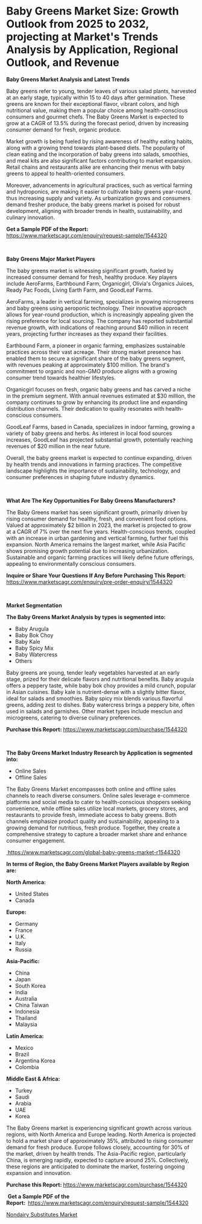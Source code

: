 <p><h1>Baby Greens Market Size: Growth Outlook from 2025 to 2032, projecting at Market's Trends Analysis by Application, Regional Outlook, and Revenue</h1></p><p><strong>Baby Greens Market Analysis and Latest Trends</strong></p>
<p><p>Baby greens refer to young, tender leaves of various salad plants, harvested at an early stage, typically within 15 to 40 days after germination. These greens are known for their exceptional flavor, vibrant colors, and high nutritional value, making them a popular choice among health-conscious consumers and gourmet chefs. The Baby Greens Market is expected to grow at a CAGR of 13.5% during the forecast period, driven by increasing consumer demand for fresh, organic produce.</p><p>Market growth is being fueled by rising awareness of healthy eating habits, along with a growing trend towards plant-based diets. The popularity of clean eating and the incorporation of baby greens into salads, smoothies, and meal kits are also significant factors contributing to market expansion. Retail chains and restaurants alike are enhancing their menus with baby greens to appeal to health-oriented consumers.</p><p>Moreover, advancements in agricultural practices, such as vertical farming and hydroponics, are making it easier to cultivate baby greens year-round, thus increasing supply and variety. As urbanization grows and consumers demand fresher produce, the baby greens market is poised for robust development, aligning with broader trends in health, sustainability, and culinary innovation.</p></p>
<p><strong>Get a Sample PDF of the Report:&nbsp;</strong> <a href="https://www.marketscagr.com/enquiry/request-sample/1544320?utm_campaign=2480&utm_medium=2&utm_source=Github&utm_content=ia&utm_term=07042025&utm_id=baby-greens">https://www.marketscagr.com/enquiry/request-sample/1544320</a></p>
<p>&nbsp;</p>
<p><strong>Baby Greens Major Market Players</strong></p>
<p><p>The baby greens market is witnessing significant growth, fueled by increased consumer demand for fresh, healthy produce. Key players include AeroFarms, Earthbound Farm, Organicgirl, Olivia's Organics Juices, Ready Pac Foods, Living Earth Farm, and GoodLeaf Farms.</p><p>AeroFarms, a leader in vertical farming, specializes in growing microgreens and baby greens using aeroponic technology. Their innovative approach allows for year-round production, which is increasingly appealing given the rising preference for local sourcing. The company has reported substantial revenue growth, with indications of reaching around $40 million in recent years, projecting further increases as they expand their facilities.</p><p>Earthbound Farm, a pioneer in organic farming, emphasizes sustainable practices across their vast acreage. Their strong market presence has enabled them to secure a significant share of the baby greens segment, with revenues peaking at approximately $100 million. The brand's commitment to organic and non-GMO produce aligns with a growing consumer trend towards healthier lifestyles.</p><p>Organicgirl focuses on fresh, organic baby greens and has carved a niche in the premium segment. With annual revenues estimated at $30 million, the company continues to grow by enhancing its product line and expanding distribution channels. Their dedication to quality resonates with health-conscious consumers.</p><p>GoodLeaf Farms, based in Canada, specializes in indoor farming, growing a variety of baby greens and herbs. As interest in local food sources increases, GoodLeaf has projected substantial growth, potentially reaching revenues of $20 million in the near future.</p><p>Overall, the baby greens market is expected to continue expanding, driven by health trends and innovations in farming practices. The competitive landscape highlights the importance of sustainability, technology, and consumer preferences in shaping future industry dynamics.</p></p>
<p>&nbsp;</p>
<p><strong>What Are The Key Opportunities For Baby Greens Manufacturers?</strong></p>
<p><p>The Baby Greens market has seen significant growth, primarily driven by rising consumer demand for healthy, fresh, and convenient food options. Valued at approximately $2 billion in 2023, the market is projected to grow at a CAGR of 7% over the next five years. Health-conscious trends, coupled with an increase in urban gardening and vertical farming, further fuel this expansion. North America remains the largest market, while Asia Pacific shows promising growth potential due to increasing urbanization. Sustainable and organic farming practices will likely define future offerings, appealing to environmentally conscious consumers.</p></p>
<p><strong>Inquire or Share Your Questions If Any Before Purchasing This Report:</strong> <a href="https://www.marketscagr.com/enquiry/pre-order-enquiry/1544320?utm_campaign=2480&utm_medium=2&utm_source=Github&utm_content=ia&utm_term=07042025&utm_id=baby-greens">https://www.marketscagr.com/enquiry/pre-order-enquiry/1544320</a></p>
<p>&nbsp;</p>
<p><strong>Market Segmentation</strong></p>
<p><strong>The Baby Greens Market Analysis by types is segmented into:</strong></p>
<p><ul><li>Baby Arugula</li><li>Baby Bok Choy</li><li>Baby Kale</li><li>Baby Spicy Mix</li><li>Baby Watercress</li><li>Others</li></ul></p>
<p><p>Baby greens are young, tender leafy vegetables harvested at an early stage, prized for their delicate flavors and nutritional benefits. Baby arugula offers a peppery taste, while baby bok choy provides a mild crunch, popular in Asian cuisines. Baby kale is nutrient-dense with a slightly bitter flavor, ideal for salads and smoothies. Baby spicy mix blends various flavorful greens, adding zest to dishes. Baby watercress brings a peppery bite, often used in salads and garnishes. Other market types include mesclun and microgreens, catering to diverse culinary preferences.</p></p>
<p><strong>Purchase this Report:&nbsp;</strong><a href="https://www.marketscagr.com/purchase/1544320?utm_campaign=2480&utm_medium=2&utm_source=Github&utm_content=ia&utm_term=07042025&utm_id=baby-greens">https://www.marketscagr.com/purchase/1544320</a></p>
<p>&nbsp;</p>
<p><strong>The Baby Greens Market Industry Research by Application is segmented into:</strong></p>
<p><ul><li>Online Sales</li><li>Offline Sales</li></ul></p>
<p><p>The Baby Greens Market encompasses both online and offline sales channels to reach diverse consumers. Online sales leverage e-commerce platforms and social media to cater to health-conscious shoppers seeking convenience, while offline sales utilize local markets, grocery stores, and restaurants to provide fresh, immediate access to baby greens. Both channels emphasize product quality and sustainability, appealing to a growing demand for nutritious, fresh produce. Together, they create a comprehensive strategy to capture a broader market share and enhance consumer engagement.</p></p>
<p><a href="https://www.marketscagr.com/global-baby-greens-market-r1544320?utm_campaign=2480&utm_medium=2&utm_source=Github&utm_content=ia&utm_term=07042025&utm_id=baby-greens">&nbsp;https://www.marketscagr.com/global-baby-greens-market-r1544320</a></p>
<p><strong>In terms of Region, the Baby Greens Market Players available by Region are:</strong></p>
<p>
    <p> <strong> North America: </strong>
        <ul>
            <li>United States</li>
            <li>Canada</li>
        </ul>
        </p> 
    <p> <strong> Europe: </strong>
        <ul>
            <li>Germany</li>
            <li>France</li>
            <li>U.K.</li>
            <li>Italy</li>
            <li>Russia</li>
        </ul>
        </p> 
    <p> <strong> Asia-Pacific: </strong>
        <ul>
            <li>China</li>
            <li>Japan</li>
            <li>South Korea</li>
            <li>India</li>
            <li>Australia</li>
            <li>China Taiwan</li>
            <li>Indonesia</li>
            <li>Thailand</li>
            <li>Malaysia</li>
        </ul>
        </p> 
    <p> <strong> Latin America: </strong>
        <ul>
            <li>Mexico</li>
            <li>Brazil</li>
            <li>Argentina Korea</li>
            <li>Colombia</li>
        </ul>
        </p> 
    <p> <strong> Middle East & Africa: </strong>
        <ul>
            <li>Turkey</li>
            <li>Saudi</li>
            <li>Arabia</li>
            <li>UAE</li>
            <li>Korea</li>
        </ul>
    </p>
    </p>
<p><p>The Baby Greens market is experiencing significant growth across various regions, with North America and Europe leading. North America is projected to hold a market share of approximately 35%, attributed to rising consumer demand for fresh produce. Europe follows closely, accounting for 30% of the market, driven by health trends. The Asia-Pacific region, particularly China, is emerging rapidly, expected to capture around 25%. Collectively, these regions are anticipated to dominate the market, fostering ongoing expansion and innovation.</p></p>
<p><strong>Purchase this Report: </strong><a href="https://www.marketscagr.com/purchase/1544320?utm_campaign=2480&utm_medium=2&utm_source=Github&utm_content=ia&utm_term=07042025&utm_id=baby-greens">https://www.marketscagr.com/purchase/1544320</a></p>
<p>&nbsp;<strong>Get a Sample PDF of the Report:&nbsp;&nbsp;</strong><a href="https://www.marketscagr.com/enquiry/request-sample/1544320?utm_campaign=2480&utm_medium=2&utm_source=Github&utm_content=ia&utm_term=07042025&utm_id=baby-greens">https://www.marketscagr.com/enquiry/request-sample/1544320</a></p>
<p><strong></strong></p>
<p><p><a href="https://github.com/cheryjhonson/Market-Research-Report-List-1/blob/main/nondairy-substitutes-market.md?utm_campaign=2480&utm_medium=2&utm_source=Github&utm_content=ia&utm_term=07042025&utm_id=baby-greens">Nondairy Substitutes Market</a></p></p>